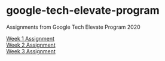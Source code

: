 # google-tech-elevate-program
Assignments from Google Tech Elevate Program 2020

[Week 1 Assignment](https://github.com/Daply/google-tech-elevate-program/blob/main/week1/readme.md)<br>
[Week 2 Assignment](https://github.com/Daply/google-tech-elevate-program/blob/main/week2/readme.md)<br>
[Week 3 Assignment](https://github.com/Daply/google-tech-elevate-program/blob/main/week3/readme.md)<br>
